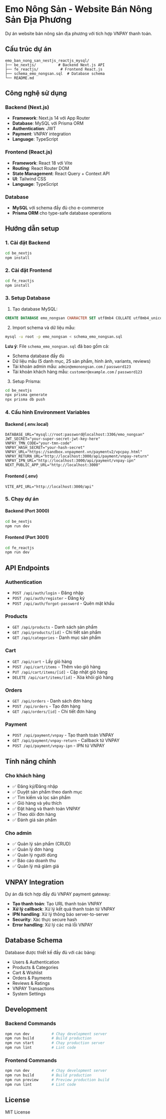 # Emo Nông Sản - Website Bán Nông Sản Địa Phương

Dự án website bán nông sản địa phương với tích hợp VNPAY thanh toán.

## Cấu trúc dự án

```
emo_ban_nong_san_nestjs_reactjs_mysql/
├── be_nextjs/          # Backend Next.js API
├── fe_reactjs/          # Frontend React.js
├── schema_emo_nongsan.sql  # Database schema
└── README.md
```

## Công nghệ sử dụng

### Backend (Next.js)
- **Framework**: Next.js 14 với App Router
- **Database**: MySQL với Prisma ORM
- **Authentication**: JWT
- **Payment**: VNPAY integration
- **Language**: TypeScript

### Frontend (React.js)
- **Framework**: React 18 với Vite
- **Routing**: React Router DOM
- **State Management**: React Query + Context API
- **UI**: Tailwind CSS
- **Language**: TypeScript

### Database
- **MySQL** với schema đầy đủ cho e-commerce
- **Prisma ORM** cho type-safe database operations

## Hướng dẫn setup

### 1. Cài đặt Backend

```bash
cd be_nextjs
npm install
```

### 2. Cài đặt Frontend

```bash
cd fe_reactjs
npm install
```

### 3. Setup Database

1. Tạo database MySQL:
```sql
CREATE DATABASE emo_nongsan CHARACTER SET utf8mb4 COLLATE utf8mb4_unicode_ci;
```

2. Import schema và dữ liệu mẫu:
```bash
mysql -u root -p emo_nongsan < schema_emo_nongsan.sql
```

**Lưu ý**: File `schema_emo_nongsan.sql` đã bao gồm cả:
- Schema database đầy đủ
- Dữ liệu mẫu (5 danh mục, 25 sản phẩm, hình ảnh, variants, reviews)
- Tài khoản admin mẫu: `admin@emonongsan.com` / `password123`
- Tài khoản khách hàng mẫu: `customer@example.com` / `password123`

3. Setup Prisma:
```bash
cd be_nextjs
npx prisma generate
npx prisma db push
```

### 4. Cấu hình Environment Variables

#### Backend (.env.local)
```env
DATABASE_URL="mysql://root:password@localhost:3306/emo_nongsan"
JWT_SECRET="your-super-secret-jwt-key-here"
VNPAY_TMN_CODE="your-tmn-code"
VNPAY_HASH_SECRET="your-hash-secret"
VNPAY_URL="https://sandbox.vnpayment.vn/paymentv2/vpcpay.html"
VNPAY_RETURN_URL="http://localhost:3000/api/payment/vnpay-return"
VNPAY_IPN_URL="http://localhost:3000/api/payment/vnpay-ipn"
NEXT_PUBLIC_APP_URL="http://localhost:3000"
```

#### Frontend (.env)
```env
VITE_API_URL="http://localhost:3000/api"
```

### 5. Chạy dự án

#### Backend (Port 3000)
```bash
cd be_nextjs
npm run dev
```

#### Frontend (Port 3001)
```bash
cd fe_reactjs
npm run dev
```

## API Endpoints

### Authentication
- `POST /api/auth/login` - Đăng nhập
- `POST /api/auth/register` - Đăng ký
- `POST /api/auth/forgot-password` - Quên mật khẩu

### Products
- `GET /api/products` - Danh sách sản phẩm
- `GET /api/products/[id]` - Chi tiết sản phẩm
- `GET /api/categories` - Danh mục sản phẩm

### Cart
- `GET /api/cart` - Lấy giỏ hàng
- `POST /api/cart/items` - Thêm vào giỏ hàng
- `PUT /api/cart/items/[id]` - Cập nhật giỏ hàng
- `DELETE /api/cart/items/[id]` - Xóa khỏi giỏ hàng

### Orders
- `GET /api/orders` - Danh sách đơn hàng
- `POST /api/orders` - Tạo đơn hàng
- `GET /api/orders/[id]` - Chi tiết đơn hàng

### Payment
- `POST /api/payment/vnpay` - Tạo thanh toán VNPAY
- `GET /api/payment/vnpay-return` - Callback từ VNPAY
- `POST /api/payment/vnpay-ipn` - IPN từ VNPAY

## Tính năng chính

### Cho khách hàng
- ✅ Đăng ký/Đăng nhập
- ✅ Duyệt sản phẩm theo danh mục
- ✅ Tìm kiếm và lọc sản phẩm
- ✅ Giỏ hàng và yêu thích
- ✅ Đặt hàng và thanh toán VNPAY
- ✅ Theo dõi đơn hàng
- ✅ Đánh giá sản phẩm

### Cho admin
- ✅ Quản lý sản phẩm (CRUD)
- ✅ Quản lý đơn hàng
- ✅ Quản lý người dùng
- ✅ Báo cáo doanh thu
- ✅ Quản lý mã giảm giá

## VNPAY Integration

Dự án đã tích hợp đầy đủ VNPAY payment gateway:

- **Tạo thanh toán**: Tạo URL thanh toán VNPAY
- **Xử lý callback**: Xử lý kết quả thanh toán từ VNPAY
- **IPN handling**: Xử lý thông báo server-to-server
- **Security**: Xác thực secure hash
- **Error handling**: Xử lý các mã lỗi VNPAY

## Database Schema

Database được thiết kế đầy đủ với các bảng:
- Users & Authentication
- Products & Categories
- Cart & Wishlist
- Orders & Payments
- Reviews & Ratings
- VNPAY Transactions
- System Settings

## Development

### Backend Commands
```bash
npm run dev          # Chạy development server
npm run build        # Build production
npm run start        # Chạy production server
npm run lint         # Lint code
```

### Frontend Commands
```bash
npm run dev          # Chạy development server
npm run build        # Build production
npm run preview      # Preview production build
npm run lint         # Lint code
```

## License

MIT License

